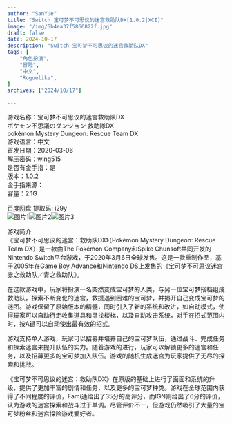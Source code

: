 ```yaml
---
author: "SanYue"
title: "Switch 宝可梦不可思议的迷宫救助队DX[1.0.2|XCI]"
image: "/img/5b4ea37f5866822f.jpg"
draft: false
date: 2024-10-17
description: "Switch 宝可梦不可思议的迷宫救助队DX"
tags: [
    "角色扮演",
    "冒险",
    "中文",
    "Roguelike",
]
archives: ["2024/10/17"]

---
```


游戏名称：宝可梦不可思议的迷宫救助队DX  
ポケモン不思議のダンジョン 救助隊DX  
pokémon Mystery Dungeon: Rescue Team DX  
游戏语言：中文  
首发日期：2020-03-06  
解压密码：wing515  
是否有金手指：是  
版本：1.0.2  
金手指来源：  
容量：2.1G

[百度网盘](https://pan.baidu.com/s/1g5USE1N_61V-oHa4llClmA) 提取码: i29y  
![图片1](/img/2df1dbeb.JPG)![图片2](/img/4e17f162.JPG)![图片3](/img/057bf86a.JPG)  

游戏简介  
《宝可梦不可思议的迷宫：救助队DX》（Pokémon Mystery Dungeon: Rescue Team DX）是一款由The Pokémon Company和Spike Chunsoft共同开发的Nintendo Switch平台游戏，于2020年3月6日全球发售。这是一款重制作品，基于2005年在Game Boy Advance和Nintendo DS上发售的《宝可梦不可思议迷宫 赤之救助队／青之救助队》。

在这款游戏中，玩家将扮演一名突然变成宝可梦的人类，与另一位宝可梦搭档组成救助队，探索不断变化的迷宫，救援遇到困难的宝可梦，并揭开自己变成宝可梦的谜团。游戏保留了原始版本的精髓，同时引入了新的系统和改进，如自动模式，使得玩家可以自动行走收集道具和寻找楼梯，以及自动攻击系统，对手在招式范围内时，按A键可以自动使出最有效的招式。

游戏支持单人游戏，玩家可以招募并培养自己的宝可梦队伍，通过战斗、完成任务和探索迷宫来提升队伍的实力。随着游戏的进行，玩家可以解锁更多的迷宫和任务，以及招募更多的宝可梦加入队伍。游戏的随机生成迷宫为玩家提供了无尽的探索和挑战。

《宝可梦不可思议的迷宫：救助队DX》在原版的基础上进行了画面和系统的升级，提供了更加丰富的剧情和任务，以及更多的宝可梦种类。游戏在全球范围内获得了不同程度的评价，Fami通给出了35分的高评分，而IGN则给出了6分的评价，认为游戏的迷宫探索和战斗过于单调。尽管评价不一，但游戏仍然吸引了大量的宝可梦粉丝和迷宫探险游戏爱好者。

